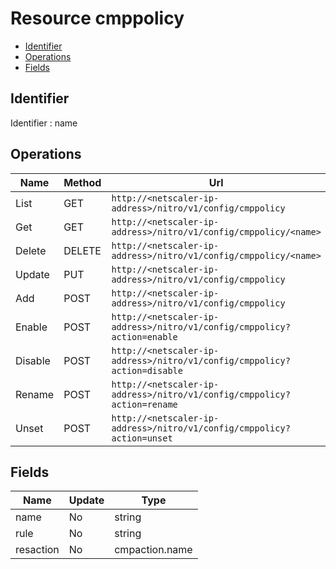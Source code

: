 # Resource cmppolicy

- [Identifier](#identifier)
- [Operations](#operations)
- [Fields](#fields)

## Identifier

Identifier : name

## Operations

| Name | Method | Url |
|----|----|----|
| List | GET | `http://<netscaler-ip-address>/nitro/v1/config/cmppolicy` |
| Get | GET | `http://<netscaler-ip-address>/nitro/v1/config/cmppolicy/<name>` |
| Delete | DELETE | `http://<netscaler-ip-address>/nitro/v1/config/cmppolicy/<name>` |
| Update | PUT | `http://<netscaler-ip-address>/nitro/v1/config/cmppolicy` |
| Add | POST | `http://<netscaler-ip-address>/nitro/v1/config/cmppolicy` |
| Enable | POST | `http://<netscaler-ip-address>/nitro/v1/config/cmppolicy?action=enable` |
| Disable | POST | `http://<netscaler-ip-address>/nitro/v1/config/cmppolicy?action=disable` |
| Rename | POST | `http://<netscaler-ip-address>/nitro/v1/config/cmppolicy?action=rename` |
| Unset | POST | `http://<netscaler-ip-address>/nitro/v1/config/cmppolicy?action=unset` |

## Fields

| Name | Update | Type |
|----|----|----|
| name | No | string |
| rule | No | string |
| resaction | No | cmpaction.name |

